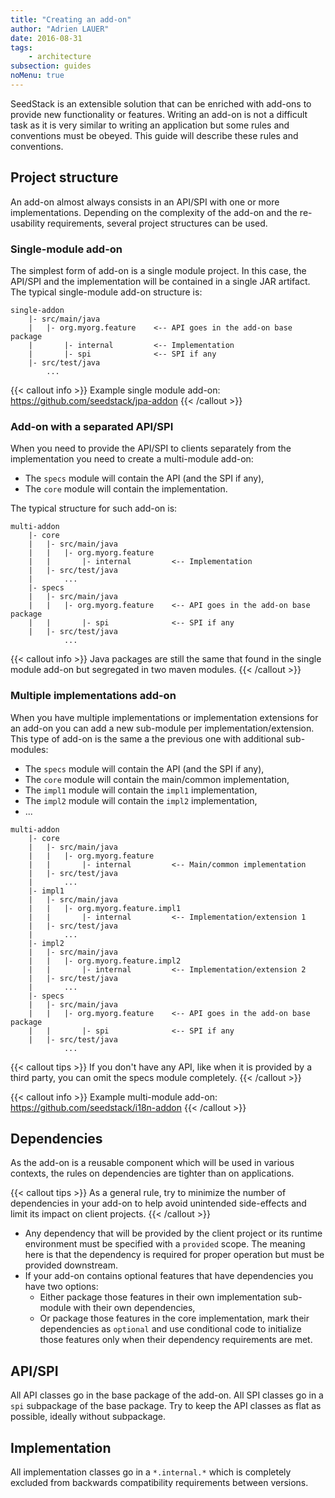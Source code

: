 ```yaml
---
title: "Creating an add-on"
author: "Adrien LAUER"
date: 2016-08-31
tags:
    - architecture
subsection: guides
noMenu: true    
---
```


SeedStack is an extensible solution that can be enriched with add-ons to provide new functionality or features.
Writing an add-on is not a difficult task as it is very similar to writing an application but some rules and
conventions must be obeyed. This guide will describe these rules and conventions.<!--more-->
 
## Project structure
 
An add-on almost always consists in an API/SPI with one or more implementations. Depending on the complexity of
the add-on and the re-usability requirements, several project structures can be used.

### Single-module add-on

The simplest form of add-on is a single module project. In this case, the API/SPI and the implementation will be
contained in a single JAR artifact. The typical single-module add-on structure is:

```plain
single-addon
    |- src/main/java
    |   |- org.myorg.feature    <-- API goes in the add-on base package
    |       |- internal         <-- Implementation            
    |       |- spi              <-- SPI if any
    |- src/test/java
        ...
```

{{< callout info >}}
Example single module add-on: https://github.com/seedstack/jpa-addon
{{< /callout >}}    
  
### Add-on with a separated API/SPI

When you need to provide the API/SPI to clients separately from the implementation you need to create a multi-module
add-on:

* The `specs` module will contain the API (and the SPI if any),
* The `core` module will contain the implementation.

The typical structure for such add-on is:

```plain
multi-addon
    |- core
    |   |- src/main/java
    |   |   |- org.myorg.feature    
    |   |       |- internal         <-- Implementation            
    |   |- src/test/java
    |       ...
    |- specs        
    |   |- src/main/java
    |   |   |- org.myorg.feature    <-- API goes in the add-on base package
    |   |       |- spi              <-- SPI if any
    |   |- src/test/java
            ...
```
    
{{< callout info >}}
Java packages are still the same that found in the single module add-on but segregated in two maven modules.
{{< /callout >}}    

### Multiple implementations add-on

When you have multiple implementations or implementation extensions for an add-on you can add a new sub-module per
implementation/extension. This type of add-on is the same a the previous one with additional sub-modules:
 
* The `specs` module will contain the API (and the SPI if any),
* The `core` module will contain the main/common implementation,
* The `impl1` module will contain the `impl1` implementation,
* The `impl2` module will contain the `impl2` implementation,
* ...

```plain
multi-addon
    |- core
    |   |- src/main/java
    |   |   |- org.myorg.feature    
    |   |       |- internal         <-- Main/common implementation            
    |   |- src/test/java
    |       ...
    |- impl1
    |   |- src/main/java
    |   |   |- org.myorg.feature.impl1    
    |   |       |- internal         <-- Implementation/extension 1            
    |   |- src/test/java
    |       ...
    |- impl2
    |   |- src/main/java
    |   |   |- org.myorg.feature.impl2    
    |   |       |- internal         <-- Implementation/extension 2            
    |   |- src/test/java
    |       ...
    |- specs        
    |   |- src/main/java
    |   |   |- org.myorg.feature    <-- API goes in the add-on base package
    |   |       |- spi              <-- SPI if any
    |   |- src/test/java
            ...
```

{{< callout tips >}}
If you don't have any API, like when it is provided by a third party, you can omit 
the specs module completely.
{{< /callout >}}

{{< callout info >}}
Example multi-module add-on: https://github.com/seedstack/i18n-addon
{{< /callout >}}

## Dependencies

As the add-on is a reusable component which will be used in various contexts, the rules on dependencies are
tighter than on applications.
 
{{< callout tips >}}
As a general rule, try to minimize the number of dependencies in your add-on to help avoid 
unintended side-effects and limit its impact on client projects.
{{< /callout >}} 

* Any dependency that will be provided by the client project or its runtime environment must
be specified with a `provided` scope. The meaning here is that the dependency is required for
proper operation but must be provided downstream.
* If your add-on contains optional features that have dependencies you have two options:
  * Either package those features in their own implementation sub-module with their own dependencies, 
  * Or package those features in the core implementation, mark their dependencies as `optional` and use
conditional code to initialize those features only when their dependency requirements are met.

## API/SPI

All API classes go in the base package of the add-on. All SPI classes go in a `spi` subpackage of the base package. Try
to keep the API classes as flat as possible, ideally without subpackage.

## Implementation 

All implementation classes go in a `*.internal.*` which is completely excluded from backwards compatibility requirements
between versions.

